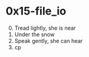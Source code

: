 <h1>0x15-file_io</h1>

00. Tread lightly, she is near<br>
01. Under the snow<br>
02. Speak gently, she can hear<br>
03. cp<br>
